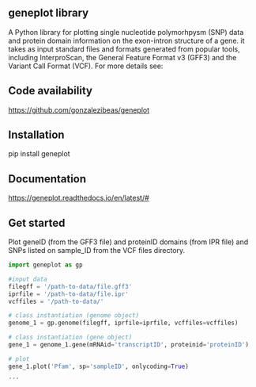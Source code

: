 ## geneplot library

A Python library for plotting single nucleotide polymorhpysm (SNP) data and 
protein domain information on the exon-intron structure of a gene. it takes as 
input standard files and formats generated from  popular tools, including 
InterproScan, the General Feature Format v3 (GFF3) and the Variant Call 
Format (VCF). For more details see:



## Code availability

https://github.com/gonzalezibeas/geneplot

## Installation

pip install geneplot

## Documentation

https://geneplot.readthedocs.io/en/latest/#

## Get started
Plot geneID (from the GFF3 file) and proteinID domains (from IPR file)
and SNPs listed on sample_ID from the VCF files directory.

```Python
import geneplot as gp

#input data
filegff = '/path-to-data/file.gff3'
iprfile = '/path-to-data/file.ipr'
vcffiles = '/path-to-data/'

# class instantiation (genome object)
genome_1 = gp.genome(filegff, iprfile=iprfile, vcffiles=vcffiles)

# class instantiation (gene object)
gene_1 = genome_1.gene(mRNAid='transcriptID', proteinid='proteinID')

# plot
gene_1.plot('Pfam', sp='sampleID', onlycoding=True)

´´´


